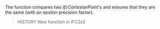 The function compares two _IfcCartesianPoint_'s and ensures that they are the same (with an epsilon precision factor).

<!-- end of short definition -->


> HISTORY New function in IFC2x2
